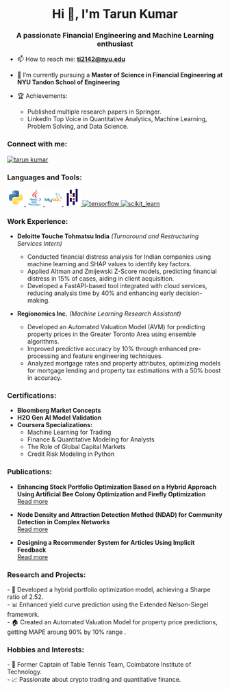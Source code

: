 <h1 align="center">Hi 👋, I'm Tarun Kumar</h1>
<h3 align="center">A passionate Financial Engineering and Machine Learning enthusiast</h3>

- 📫 How to reach me: **ti2142@nyu.edu**

- 🌱 I’m currently pursuing a **Master of Science in Financial Engineering at NYU Tandon School of Engineering**

- 🏆 Achievements: 
  - Published multiple research papers in Springer.
  - LinkedIn Top Voice in Quantitative Analytics, Machine Learning, Problem Solving, and Data Science.

<h3 align="left">Connect with me:</h3>
<p align="left">
<a href="https://www.linkedin.com/in/tarun-kumar-is/" target="blank"><img align="center" src="https://raw.githubusercontent.com/rahuldkjain/github-profile-readme-generator/master/src/images/icons/Social/linked-in-alt.svg" alt="tarun kumar" height="30" width="40" /></a>
</p>

<h3 align="left">Languages and Tools:</h3>
<p align="left">
  <a href="https://www.python.org" target="_blank" rel="noreferrer">
    <img src="https://raw.githubusercontent.com/devicons/devicon/master/icons/python/python-original.svg" alt="python" width="40" height="40"/>
  </a>
  <a href="https://www.java.com" target="_blank" rel="noreferrer">
    <img src="https://raw.githubusercontent.com/devicons/devicon/master/icons/java/java-original.svg" alt="java" width="40" height="40"/>
  </a>
  <a href="https://www.mysql.com/" target="_blank" rel="noreferrer">
    <img src="https://raw.githubusercontent.com/devicons/devicon/master/icons/mysql/mysql-original-wordmark.svg" alt="mysql" width="40" height="40"/>
  </a>
  <a href="https://pandas.pydata.org/" target="_blank" rel="noreferrer">
    <img src="https://raw.githubusercontent.com/devicons/devicon/2ae2a900d2f041da66e950e4d48052658d850630/icons/pandas/pandas-original.svg" alt="pandas" width="40" height="40"/>
  </a>
  <a href="https://www.tensorflow.org" target="_blank" rel="noreferrer">
    <img src="https://www.vectorlogo.zone/logos/tensorflow/tensorflow-icon.svg" alt="tensorflow" width="40" height="40"/>
  </a>
  <a href="https://scikit-learn.org/" target="_blank" rel="noreferrer">
    <img src="https://upload.wikimedia.org/wikipedia/commons/0/05/Scikit_learn_logo_small.svg" alt="scikit_learn" width="40" height="40"/>
  </a>
</p>

<h3 align="left">Work Experience:</h3>

- **Deloitte Touche Tohmatsu India** *(Turnaround and Restructuring Services Intern)*  
  - Conducted financial distress analysis for Indian companies using machine learning and SHAP values to identify key factors.  
  - Applied Altman and Zmijewski Z-Score models, predicting financial distress in 15% of cases, aiding in client acquisition.  
  - Developed a FastAPI-based tool integrated with cloud services, reducing analysis time by 40% and enhancing early decision-making.  

- **Regionomics Inc.** *(Machine Learning Research Assistant)*  
  - Developed an Automated Valuation Model (AVM) for predicting property prices in the Greater Toronto Area using ensemble algorithms.  
  - Improved predictive accuracy by 10% through enhanced pre-processing and feature engineering techniques.  
  - Analyzed mortgage rates and property attributes, optimizing models for mortgage lending and property tax estimations with a 50% boost in accuracy.  

<h3 align="left">Certifications:</h3>

- **Bloomberg Market Concepts**  
- **H2O Gen AI Model Validation**  
- **Coursera Specializations:**
  - Machine Learning for Trading  
  - Finance & Quantitative Modeling for Analysts  
  - The Role of Global Capital Markets  
  - Credit Risk Modeling in Python  

<h3 align="left">Publications:</h3>

- **Enhancing Stock Portfolio Optimization Based on a Hybrid Approach Using Artificial Bee Colony Optimization and Firefly Optimization**  
  [Read more](https://link.springer.com/chapter/10.1007/978-3-031-68617-7_6)  

- **Node Density and Attraction Detection Method (NDAD) for Community Detection in Complex Networks**  
  [Read more](https://link.springer.com/chapter/10.1007/978-981-99-9518-9_35)  

- **Designing a Recommender System for Articles Using Implicit Feedback**  
  [Read more](https://link.springer.com/chapter/10.1007/978-981-16-8225-4_2)  


<h3 align="left">Research and Projects:</h3>
- 🔬 Developed a hybrid portfolio optimization model, achieving a Sharpe ratio of 2.52.<br>
- 📊 Enhanced yield curve prediction using the Extended Nelson-Siegel framework.<br>
- 🏠 Created an Automated Valuation Model for property price predictions, getting MAPE aroung 90% by 10% range .<br>

<h3 align="left">Hobbies and Interests:</h3>
- 🏓 Former Captain of Table Tennis Team, Coimbatore Institute of Technology.<br>
- 📈 Passionate about crypto trading and quantitative finance.

